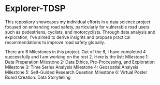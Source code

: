 # Explorer-TDSP
This repository showcases my individual efforts in a data science project focused on enhancing road safety, particularly for vulnerable road users such as pedestrians, cyclists, and motorcyclists. Through data analysis and exploration, I've aimed to derive insights and propose practical recommendations to improve road safety globally.

There are 6 Milestones in this project. Out of the 6, I have completed 4 successfully and I am working on the rest 2. Here is the list:
Milestone 1: Data Preparation
Milestone 2: Data Ethics, Pre-Processing, and Exploration
Milestone 3: Time Series Analysis
Milestone 4: Geospatial Analysis
Milestone 5: Self-Guided Research Question
Milestone 6: Virtual Poster Board Creation: Data Storytelling
